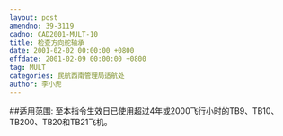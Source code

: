 ```yaml
---
layout: post
amendno: 39-3119
cadno: CAD2001-MULT-10
title: 检查方向舵轴承
date: 2001-02-02 00:00:00 +0800
effdate: 2001-02-09 00:00:00 +0800
tag: MULT
categories: 民航西南管理局适航处
author: 李小虎
---
```


##适用范围:
至本指令生效日已使用超过4年或2000飞行小时的TB9、TB10、TB200、TB20和TB21飞机。

